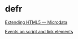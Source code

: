 defr
====

[Extending HTML5 — Microdata](http://html5doctor.com/microdata/)

[Events on script and link elements](http://pieisgood.org/test/script-link-events/)